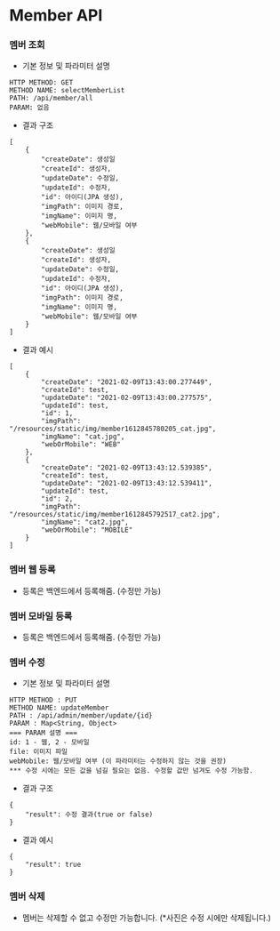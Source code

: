 # Member API

### 멤버 조회
* 기본 정보 및 파라미터 설명
```
HTTP METHOD: GET
METHOD NAME: selectMemberList
PATH: /api/member/all
PARAM: 없음
```
* 결과 구조
```
[
    {
        "createDate": 생성일
        "createId": 생성자,
        "updateDate": 수정일,
        "updateId": 수정자,
        "id": 아이디(JPA 생성),
        "imgPath": 이미지 경로,
        "imgName": 이미지 명,
        "webMobile": 웹/모바일 여부
    },
    {
        "createDate": 생성일
        "createId": 생성자,
        "updateDate": 수정일,
        "updateId": 수정자,
        "id": 아이디(JPA 생성),
        "imgPath": 이미지 경로,
        "imgName": 이미지 명,
        "webMobile": 웹/모바일 여부
    }
]
```
* 결과 예시
```
[
    {
        "createDate": "2021-02-09T13:43:00.277449",
        "createId": test,
        "updateDate": "2021-02-09T13:43:00.277575",
        "updateId": test,
        "id": 1,
        "imgPath": "/resources/static/img/member1612845780205_cat.jpg",
        "imgName": "cat.jpg",
        "webOrMobile": "WEB"
    },
    {
        "createDate": "2021-02-09T13:43:12.539385",
        "createId": test,
        "updateDate": "2021-02-09T13:43:12.539411",
        "updateId": test,
        "id": 2,
        "imgPath": "/resources/static/img/member1612845792517_cat2.jpg",
        "imgName": "cat2.jpg",
        "webOrMobile": "MOBILE"
    }
]
```

### 멤버 웹 등록
* 등록은 백엔드에서 등록해줌. (수정만 가능)

### 멤버 모바일 등록
* 등록은 백엔드에서 등록해줌. (수정만 가능)

### 멤버 수정
* 기본 정보 및 파라미터 설명
```
HTTP METHOD : PUT
METHOD NAME: updateMember
PATH : /api/admin/member/update/{id}
PARAM : Map<String, Object>
=== PARAM 설명 ===
id: 1 - 웹, 2 - 모바일
file: 이미지 파일
webMobile: 웹/모바일 여부 (이 파라미터는 수정하지 않는 것을 권장)
*** 수정 시에는 모든 값을 넘길 필요는 없음. 수정할 값만 넘겨도 수정 가능함.
```
* 결과 구조
```
{
    "result": 수정 결과(true or false)
}
```
* 결과 예시
```
{
    "result": true
}
```

### 멤버 삭제
* 멤버는 삭제할 수 없고 수정만 가능합니다. (*사진은 수정 시에만 삭제됩니다.)
